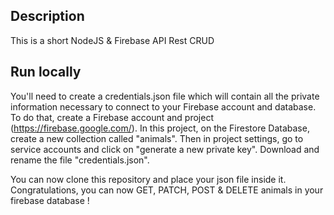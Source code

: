 ## Description

This is a short NodeJS & Firebase API Rest CRUD

## Run locally

You'll need to create a credentials.json file which will contain all the private information necessary to connect to your Firebase account and database.<br>
To do that, create a Firebase account and project (https://firebase.google.com/). In this project, on the Firestore Database, create a new collection called "animals".
Then in project settings, go to service accounts and click on "generate a new private key". Download and rename the file "credentials.json".

You can now clone this repository and place your json file inside it. Congratulations, you can now GET, PATCH, POST & DELETE animals in your firebase database !
